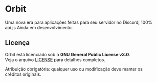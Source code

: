 # Orbit

Uma nova era para aplicações feitas para seu servidor no Discord, 100% aoi.js
Ainda em desenvolvimento.


## Licença

Orbit está licenciado sob a **GNU General Public License v3.0**.  
Veja o arquivo [LICENSE](./LICENSE) para detalhes completos.

Atribuição obrigatória: qualquer uso ou modificação deve manter os créditos originais.
